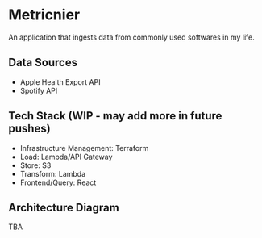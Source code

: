 # Metricnier

An application that ingests data from commonly used softwares in my life.

## Data Sources
- Apple Health Export API
- Spotify API

## Tech Stack (WIP - may add more in future pushes)
- Infrastructure Management: Terraform
- Load: Lambda/API Gateway
- Store: S3
- Transform: Lambda
- Frontend/Query: React

## Architecture Diagram
TBA
